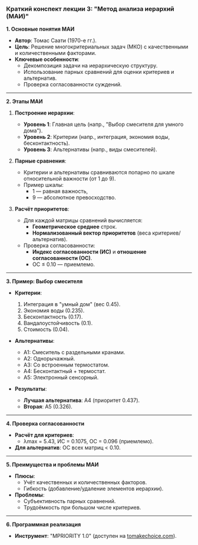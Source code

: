 ### **Краткий конспект лекции 3: "Метод анализа иерархий (МАИ)"**

**1. Основные понятия МАИ**  
- **Автор**: Томас Саати (1970-е гг.).  
- **Цель**: Решение многокритериальных задач (МКО) с качественными и количественными факторами.  
- **Ключевые особенности**:  
  - Декомпозиция задачи на иерархическую структуру.  
  - Использование парных сравнений для оценки критериев и альтернатив.  
  - Проверка согласованности суждений.  

---

**2. Этапы МАИ**  
  1. **Построение иерархии**:  
     - **Уровень 1**: Главная цель (напр., "Выбор смесителя для умного дома").  
     - **Уровень 2**: Критерии (напр., интеграция, экономия воды, бесконтактность).  
     - **Уровень 3**: Альтернативы (напр., виды смесителей).  

  2. **Парные сравнения**:  
     - Критерии и альтернативы сравниваются попарно по шкале относительной важности (от 1 до 9).  
     - Пример шкалы:  
       - 1 — равная важность,  
       - 9 — абсолютное превосходство.  

  3. **Расчёт приоритетов**:  
     - Для каждой матрицы сравнений вычисляется:  
       - **Геометрическое среднее** строк.  
       - **Нормализованный вектор приоритетов** (веса критериев/альтернатив).  
     - Проверка согласованности:  
       - **Индекс согласованности (ИС)** и **отношение согласованности (ОС)**.  
       - ОС ≤ 0.10 — приемлемо.  

---

**3. Пример: Выбор смесителя**  
  - **Критерии**:  
    1. Интеграция в "умный дом" (вес 0.45).  
    2. Экономия воды (0.235).  
    3. Бесконтактность (0.17).  
    4. Вандалоустойчивость (0.1).  
    5. Стоимость (0.04).  

  - **Альтернативы**:  
    - A1: Смеситель с раздельными кранами.  
    - A2: Однорычажный.  
    - A3: Со встроенным термостатом.  
    - A4: Бесконтактный + термостат.  
    - A5: Электронный сенсорный.  

  - **Результаты**:  
    - **Лучшая альтернатива**: A4 (приоритет 0.437).  
    - **Вторая**: A5 (0.326).  

---

**4. Проверка согласованности**  
  - **Расчёт для критериев**:  
    - λmax = 5.43, ИС = 0.1075, ОС = 0.096 (приемлемо).  
  - **Для альтернатив**: ОС всех матриц < 0.10.  

---

**5. Преимущества и проблемы МАИ**  
  - **Плюсы**:  
    - Учёт качественных и количественных факторов.  
    - Гибкость (добавление/удаление элементов иерархии).  
  - **Проблемы**:  
    - Субъективность парных сравнений.  
    - Трудоёмкость при большом числе критериев.  

---

**6. Программная реализация**  
  - **Инструмент**: "MPRIORITY 1.0" (доступен на [tomakechoice.com](http://www.tomakechoice.com/mpriority.html)).  
